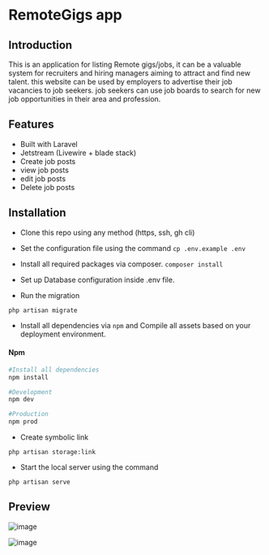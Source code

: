# RemoteGigs app

## Introduction

This is an application for listing Remote gigs/jobs, it can be a valuable system for recruiters and hiring managers aiming to attract and find new talent. this website can be used by employers to advertise their job vacancies to job seekers. job seekers can use job boards to search for new job opportunities in their area and profession.

## Features

- Built with Laravel 
- Jetstream (Livewire + blade stack)
- Create job posts
- view job posts
- edit job posts
- Delete job posts

## Installation

- Clone this repo using any method (https, ssh, gh cli)

- Set the configuration file using the command 
``` cp .env.example .env ```

- Install all required packages via composer. ``` composer install ```

- Set up Database configuration inside .env file.

- Run the migration 

```
php artisan migrate 
```

- Install all dependencies via `npm` and Compile all assets based on your deployment environment. 

#### Npm
```bash
#Install all dependencies
npm install

#Development
npm dev

#Production
npm prod
```

- Create symbolic link 
```
php artisan storage:link
```

- Start the local server using the command
```
php artisan serve
```
## Preview

![image](images/Screenshot%20(145).png)

![image](images/Screenshot%20(146).png)